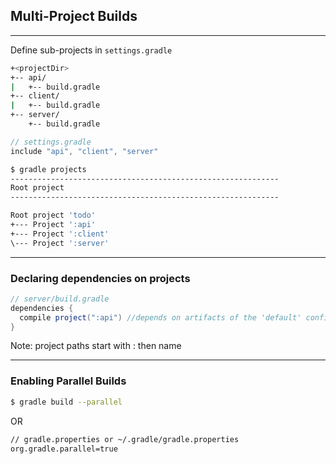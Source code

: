 ## Multi-Project Builds

----

Define sub-projects in `settings.gradle`

```bash
+<projectDir>
+-- api/
|   +-- build.gradle
+-- client/
|   +-- build.gradle
+-- server/
    +-- build.gradle
```

```groovy
// settings.gradle
include "api", "client", "server"
```

```bash
$ gradle projects
------------------------------------------------------------
Root project
------------------------------------------------------------

Root project 'todo'
+--- Project ':api'
+--- Project ':client'
\--- Project ':server'
```

----

### Declaring dependencies on projects

```groovy
// server/build.gradle
dependencies {
  compile project(":api") //depends on artifacts of the 'default' configuration
}
```

Note: project paths start with : then name

----

### Enabling Parallel Builds

```bash
$ gradle build --parallel
```

OR

```bash
// gradle.properties or ~/.gradle/gradle.properties
org.gradle.parallel=true
```
